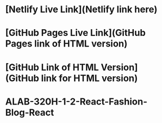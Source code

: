 # [Netlify Live Link](Netlify link here)

# [GitHub Pages Live Link](GitHub Pages link of HTML version)

# [GitHub Link of HTML Version](GitHub link for HTML version)
# ALAB-320H-1-2-React-Fashion-Blog-React
